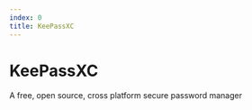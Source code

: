 ```yaml
---
index: 0
title: KeePassXC
---
```

# KeePassXC

A free, open source, cross platform secure password manager